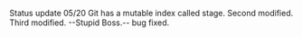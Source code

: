 Status update 05/20
Git has a mutable index called stage.
Second modified.
Third modified.
--Stupid Boss.--
bug fixed.
